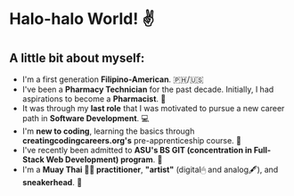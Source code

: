 # Halo-halo World! ✌
## A little bit about myself:
- I'm a first generation **Filipino-American**. 🇵🇭/🇺🇸
- I've been a **Pharmacy Technician** for the past decade. Initially, I had aspirations to become a **Pharmacist**. 💊
- It was through my **last role** that I was motivated to pursue a new career path in **Software Development**. 💻
- I'm **new to coding**, learning the basics through **creatingcodingcareers.org's** pre-apprenticeship course. 🔰
- I've recently been admitted to **ASU's BS GIT (concentration in Full-Stack Web Development) program**. 🏫
- I'm a **Muay Thai 🥊🦶 practitioner**, **"artist"** (digital🖱 and analog🖋), and **sneakerhead**. 👟
